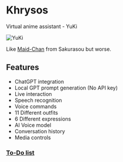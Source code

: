 # Khrysos
Virtual anime assistant - YuKi

![YuKi](https://raw.githubusercontent.com/AmIVoid/Khrysos/main/outfits.gif)

Like [Maid-Chan](https://www.youtube.com/watch?v=xHMDiscnKb4) from Sakurasou but worse.

## Features
- ChatGPT integration
- Local GPT prompt generation (No API key)
- Live interaction
- Speech recognition
- Voice commands
- 11 Different outfits
- 6 Different expressions
- AI Voice model
- Conversation history
- Media controls

### [To-Do list](https://github.com/users/AmIVoid/projects/1/views/1)

